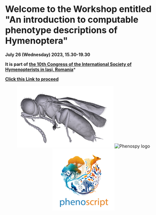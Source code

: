 # Welcome to the Workshop entitled "An introduction to computable phenotype descriptions of Hymenoptera"

**July 26 (Wednesday) 2023, 15.30-19.30**

**It is part of [the 10th Congress of the International Society of Hymenopterists in Iaşi, Romania](https://www.hymenopterists.org/2023-congress/#program)***

**[Click this Link to proceed](https://github.com/diegosasso/workshop_ISH2023/wiki)**


<p align="center">
  <img src="https://github.com/diegosasso/workshop_ISH2023/blob/main/images/wasp.png" width="310" title="Phenospy logo">
  <img src="https://raw.githubusercontent.com/sergeitarasov/PhenoScript/main/phenospy.png" width="200" title="Phenospy logo">
  <img src="https://raw.githubusercontent.com/sergeitarasov/vscode-phenoscript/main/icon.png" width="200" title="Phenoscript logo">
</p> 